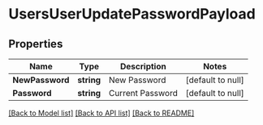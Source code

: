 # UsersUserUpdatePasswordPayload

## Properties
Name | Type | Description | Notes
------------ | ------------- | ------------- | -------------
**NewPassword** | **string** | New Password | [default to null]
**Password** | **string** | Current Password | [default to null]

[[Back to Model list]](../README.md#documentation-for-models) [[Back to API list]](../README.md#documentation-for-api-endpoints) [[Back to README]](../README.md)


